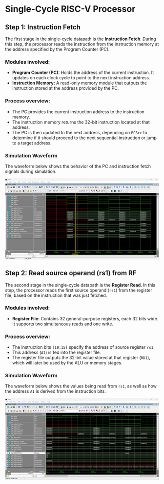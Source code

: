 # Single-Cycle RISC-V Processor

## Step 1: Instruction Fetch

The first stage in the single-cycle datapath is the **Instruction Fetch**. During this step, the processor reads the instruction from the instruction memory at the address specified by the Program Counter (PC).

### Modules involved:

- **Program Counter (PC):** Holds the address of the current instruction. It updates on each clock cycle to point to the next instruction address.
- **Instruction Memory:** A read-only memory module that outputs the instruction stored at the address provided by the PC.

### Process overview:

- The PC provides the current instruction address to the instruction memory.
- The instruction memory returns the 32-bit instruction located at that address.
- The PC is then updated to the next address, depending on `PCSrc` to determine if it should proceed to the next sequential instruction or jump to a target address.

### Simulation Waveform

The waveform below shows the behavior of the PC and instruction fetch signals during simulation.

![Instruction Fetch Waveform](./simulation_waveforms/step1_instruction_fetch.png)

## Step 2: Read source operand (rs1) from RF

The second stage in the single-cycle datapath is the **Register Read**. In this step, the processor reads the first source operand (`rs1`) from the register file, based on the instruction that was just fetched.

### Modules involved:

- **Register File:** Contains 32 general-purpose registers, each 32 bits wide. It supports two simultaneous reads and one write.

### Process overview:

- The instruction bits `[19:15]` specify the address of source register `rs1`.
- This address (`A1`) is fed into the register file.
- The register file outputs the 32-bit value stored at that register (`RD1`), which will later be used by the ALU or memory stages.

### Simulation Waveform

The waveform below shows the values being read from `rs1`, as well as how the address `A1` is derived from the instruction bits.

![Register Read Waveform](./simulation_waveforms/step2_register_read_rs1.png)
